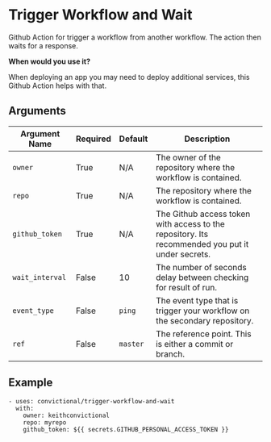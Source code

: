 # Trigger Workflow and Wait

Github Action for trigger a workflow from another workflow. The action then waits for a response.

**When would you use it?**

When deploying an app you may need to deploy additional services, this Github Action helps with that.


## Arguments

| Argument Name   | Required   | Default     | Description           |
| --------------- | ---------- | ----------- | --------------------- |
| `owner`         | True       | N/A         | The owner of the repository where the workflow is contained. |
| `repo`          | True       | N/A         | The repository where the workflow is contained. |
| `github_token`  | True       | N/A         | The Github access token with access to the repository. Its recommended you put it under secrets. |
| `wait_interval` | False      | 10          | The number of seconds delay between checking for result of run. |
| `event_type`    | False      | `ping`      | The event type that is trigger your workflow on the secondary repository. |
| `ref`         | False      | `master`    | The reference point. This is either a commit or branch. |


## Example

```
- uses: convictional/trigger-workflow-and-wait
  with:
    owner: keithconvictional
    repo: myrepo
    github_token: ${{ secrets.GITHUB_PERSONAL_ACCESS_TOKEN }}
```
